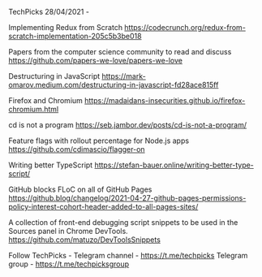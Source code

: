 TechPicks 28/04/2021 -

Implementing Redux from Scratch
https://codecrunch.org/redux-from-scratch-implementation-205c5b3be018

Papers from the computer science community to read and discuss
https://github.com/papers-we-love/papers-we-love

Destructuring in JavaScript
https://mark-omarov.medium.com/destructuring-in-javascript-fd28ace815ff

Firefox and Chromium
https://madaidans-insecurities.github.io/firefox-chromium.html

cd is not a program
https://seb.jambor.dev/posts/cd-is-not-a-program/

Feature flags with rollout percentage for Node.js apps
https://github.com/cdimascio/flagger-on

Writing better TypeScript
https://stefan-bauer.online/writing-better-type-script/

GitHub blocks FLoC on all of GitHub Pages
https://github.blog/changelog/2021-04-27-github-pages-permissions-policy-interest-cohort-header-added-to-all-pages-sites/

A collection of front-end debugging script snippets to be used in the Sources panel in Chrome DevTools.
https://github.com/matuzo/DevToolsSnippets

Follow TechPicks -
Telegram channel - https://t.me/techpicks
Telegram group - https://t.me/techpicksgroup
